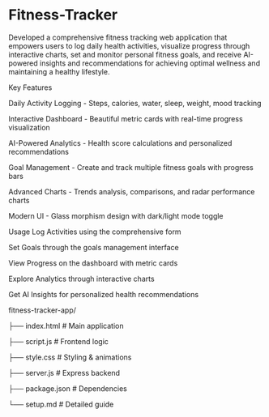 # Fitness-Tracker
Developed a comprehensive fitness tracking web application that empowers users to log daily health activities, visualize progress through interactive charts, set and monitor personal fitness goals, and receive AI-powered insights and recommendations for achieving optimal wellness and maintaining a healthy lifestyle.

Key Features

Daily Activity Logging - Steps, calories, water, sleep, weight, mood tracking

Interactive Dashboard - Beautiful metric cards with real-time progress visualization

AI-Powered Analytics - Health score calculations and personalized recommendations

Goal Management - Create and track multiple fitness goals with progress bars

Advanced Charts - Trends analysis, comparisons, and radar performance charts

Modern UI - Glass morphism design with dark/light mode toggle

 Usage
Log Activities using the comprehensive form

Set Goals through the goals management interface

View Progress on the dashboard with metric cards

Explore Analytics through interactive charts

Get AI Insights for personalized health recommendations

fitness-tracker-app/

├── index.html          # Main application

├── script.js           # Frontend logic

├── style.css           # Styling & animations

├── server.js           # Express backend

├── package.json        # Dependencies

└── setup.md           # Detailed guide
